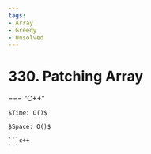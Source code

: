 ```yaml
---
tags:
- Array
- Greedy
- Unsolved
---
```



# 330. Patching Array

=== "C++"

    $Time: O()$

    $Space: O()$

    ```c++
    ```
